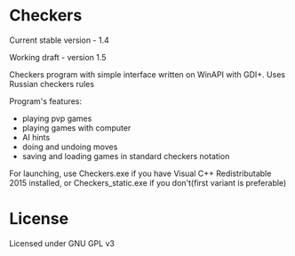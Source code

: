 # Checkers

Current stable version - 1.4

Working draft - version 1.5

Checkers program with simple interface written on WinAPI with GDI+. Uses Russian checkers rules

Program's features:
- playing pvp games
- playing games with computer
- AI hints
- doing and undoing moves
- saving and loading games in standard checkers notation

For launching, use Checkers.exe if you have Visual C++ Redistributable 2015 installed, or Checkers_static.exe if you don't(first variant is preferable)

# License

Licensed under GNU GPL v3
